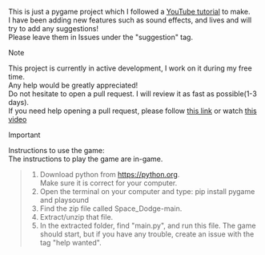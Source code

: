 This is just a pygame project which I followed a [YouTube tutorial]( https://www.youtube.com/watch?v=waY3LfJhQLY) to make.    
I have been adding new features such as sound effects, and lives and will try to add any suggestions!  
Please leave them in Issues under the "suggestion" tag.  
  
>[!Note]
This project is currently in active development, I work on it during my free time.  
Any help would be greatly appreciated!  
Do not hesitate to open a pull request. I will review it as fast as possible(1-3 days).  
If you need help opening a pull request, please follow [this link](https://docs.github.com/en/pull-requests/collaborating-with-pull-requests/proposing-changes-to-your-work-with-pull-requests/creating-a-pull-request-from-a-fork) or watch [this video](https://www.youtube.com/watch?v=nCKdihvneS0) 

>[!Important]
Instructions to use the game:   
The instructions to play the game are in-game.  
>1. Download python from https://python.org.  
>Make sure it is correct for your computer.  
>2. Open the terminal on your computer and type: pip install pygame and playsound  
>3. Find the zip file called Space_Dodge-main.  
>4. Extract/unzip that file.  
>5. In the extracted folder, find "main.py", and run this file. The game should start, but if you have any trouble, create an issue with the tag "help wanted".



